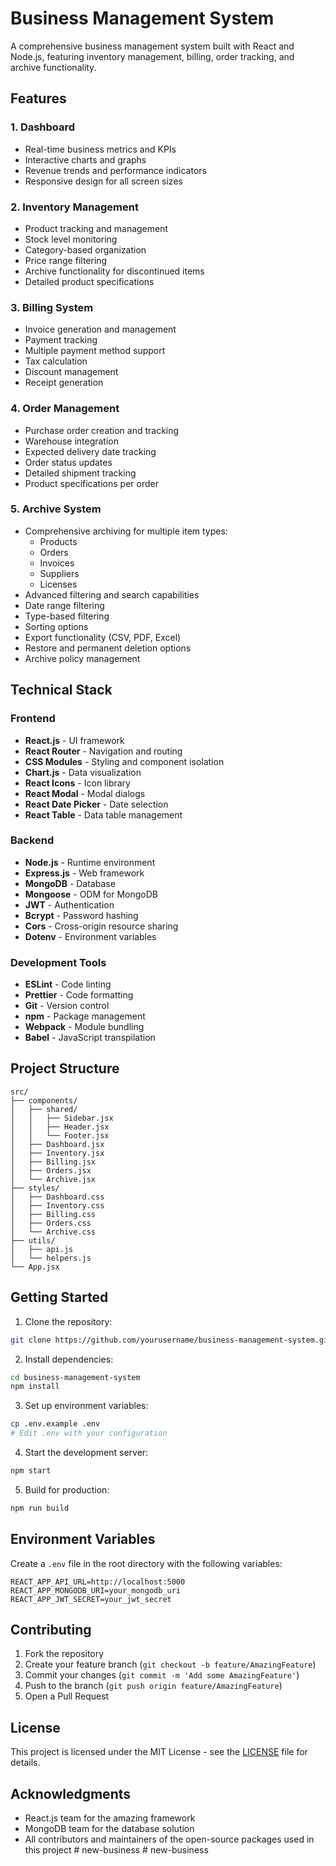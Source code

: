 # Business Management System

A comprehensive business management system built with React and Node.js, featuring inventory management, billing, order tracking, and archive functionality.

## Features

### 1. Dashboard
- Real-time business metrics and KPIs
- Interactive charts and graphs
- Revenue trends and performance indicators
- Responsive design for all screen sizes

### 2. Inventory Management
- Product tracking and management
- Stock level monitoring
- Category-based organization
- Price range filtering
- Archive functionality for discontinued items
- Detailed product specifications

### 3. Billing System
- Invoice generation and management
- Payment tracking
- Multiple payment method support
- Tax calculation
- Discount management
- Receipt generation

### 4. Order Management
- Purchase order creation and tracking
- Warehouse integration
- Expected delivery date tracking
- Order status updates
- Detailed shipment tracking
- Product specifications per order

### 5. Archive System
- Comprehensive archiving for multiple item types:
  - Products
  - Orders
  - Invoices
  - Suppliers
  - Licenses
- Advanced filtering and search capabilities
- Date range filtering
- Type-based filtering
- Sorting options
- Export functionality (CSV, PDF, Excel)
- Restore and permanent deletion options
- Archive policy management

## Technical Stack

### Frontend
- **React.js** - UI framework
- **React Router** - Navigation and routing
- **CSS Modules** - Styling and component isolation
- **Chart.js** - Data visualization
- **React Icons** - Icon library
- **React Modal** - Modal dialogs
- **React Date Picker** - Date selection
- **React Table** - Data table management

### Backend
- **Node.js** - Runtime environment
- **Express.js** - Web framework
- **MongoDB** - Database
- **Mongoose** - ODM for MongoDB
- **JWT** - Authentication
- **Bcrypt** - Password hashing
- **Cors** - Cross-origin resource sharing
- **Dotenv** - Environment variables

### Development Tools
- **ESLint** - Code linting
- **Prettier** - Code formatting
- **Git** - Version control
- **npm** - Package management
- **Webpack** - Module bundling
- **Babel** - JavaScript transpilation

## Project Structure

```
src/
├── components/
│   ├── shared/
│   │   ├── Sidebar.jsx
│   │   ├── Header.jsx
│   │   └── Footer.jsx
│   ├── Dashboard.jsx
│   ├── Inventory.jsx
│   ├── Billing.jsx
│   ├── Orders.jsx
│   └── Archive.jsx
├── styles/
│   ├── Dashboard.css
│   ├── Inventory.css
│   ├── Billing.css
│   ├── Orders.css
│   └── Archive.css
├── utils/
│   ├── api.js
│   └── helpers.js
└── App.jsx
```

## Getting Started

1. Clone the repository:
```bash
git clone https://github.com/yourusername/business-management-system.git
```

2. Install dependencies:
```bash
cd business-management-system
npm install
```

3. Set up environment variables:
```bash
cp .env.example .env
# Edit .env with your configuration
```

4. Start the development server:
```bash
npm start
```

5. Build for production:
```bash
npm run build
```

## Environment Variables

Create a `.env` file in the root directory with the following variables:

```
REACT_APP_API_URL=http://localhost:5000
REACT_APP_MONGODB_URI=your_mongodb_uri
REACT_APP_JWT_SECRET=your_jwt_secret
```

## Contributing

1. Fork the repository
2. Create your feature branch (`git checkout -b feature/AmazingFeature`)
3. Commit your changes (`git commit -m 'Add some AmazingFeature'`)
4. Push to the branch (`git push origin feature/AmazingFeature`)
5. Open a Pull Request

## License

This project is licensed under the MIT License - see the [LICENSE](LICENSE) file for details.

## Acknowledgments

- React.js team for the amazing framework
- MongoDB team for the database solution
- All contributors and maintainers of the open-source packages used in this project #   n e w - b u s i n e s s  
 #   n e w - b u s i n e s s  
 